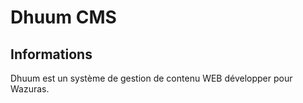 Dhuum CMS
=========

Informations
-------

Dhuum est un système de gestion de contenu WEB développer pour Wazuras.